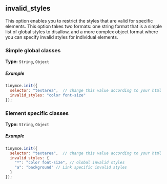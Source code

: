 ## invalid_styles

This option enables you to restrict the styles that are valid for specific elements. This option takes two formats: one string format that is a simple list of global styles to disallow, and a more complex object format where you can specify invalid styles for individual elements.

### Simple global classes

**Type:** `String`, `Object`

##### Example

```js
tinymce.init({
  selector: "textarea",  // change this value according to your html
  invalid_styles: "color font-size"
});
```

### Element specific classes

**Type:** `String`, `Object`

##### Example

```js
tinymce.init({
  selector: "textarea",  // change this value according to your html
  invalid_styles: {
    "*": "color font-size", // Global invalid styles
    "a": "background" // Link specific invalid styles
  }
});
```
